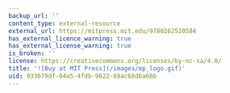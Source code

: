 ```yaml
---
backup_url: ''
content_type: external-resource
external_url: https://mitpress.mit.edu/9780262520584
has_external_licence_warning: true
has_external_license_warning: true
is_broken: ''
license: https://creativecommons.org/licenses/by-nc-sa/4.0/
title: '![Buy at MIT Press](/images/mp_logo.gif)'
uid: 933679df-04a5-4fdb-9622-69ac68d6a66b
---
```

